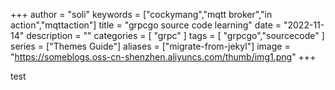 +++
author = "soli"
keywords = ["cockymang","mqtt broker","in action","mqttaction"]
title = "grpcgo source code learning"
date = "2022-11-14"
description = ""
categories = [
"grpc"
]
tags = [
"grpcgo","sourcecode"
]
series = ["Themes Guide"]
aliases = ["migrate-from-jekyl"]
image = "https://someblogs.oss-cn-shenzhen.aliyuncs.com/thumb/img1.png"
+++
<!--more-->
test